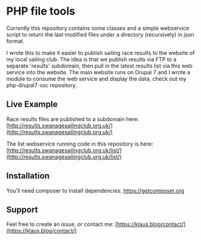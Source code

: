 # PHP file tools

Currently this repository contains some classes and a simple webservice script to return the last modified files under a directory (recursively) in json format. 

I wrote this to make it easier to publish sailing race results to the website of my local sailing club. The idea is that we  publish results via FTP to a separate 'results' subdomain, then pull in the latest results list via this web service into the website. The main website runs on Drupal 7 and I wrote a module to consume the web service and display the data, check out my php-drupal7-ssc repository.

## Live Example

Race results files are published to a subdomain here: [http://results.swanagesailingclub.org.uk/](http://results.swanagesailingclub.org.uk/)

The list webservice running code in this repository is here: [http://results.swanagesailingclub.org.uk/list/](http://results.swanagesailingclub.org.uk/list/)

## Installation

You'll need composer to install dependencies. https://getcomposer.org

## Support

Feel free to create an issue, or contact me: [https://klaus.blog/contact/](https://klaus.blog/contact/)
